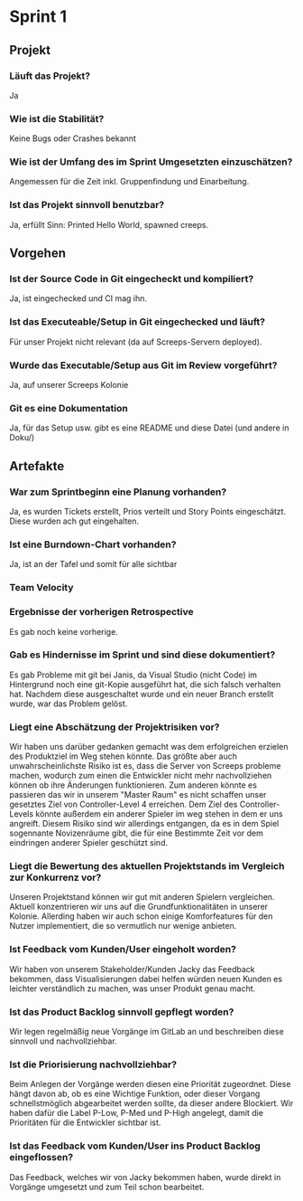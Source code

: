 # Sprint 1

## Projekt

### Läuft das Projekt?

Ja

### Wie ist die Stabilität?

Keine Bugs oder Crashes bekannt

### Wie ist der Umfang des im Sprint Umgesetzten einzuschätzen?

Angemessen für die Zeit inkl. Gruppenfindung und Einarbeitung.

### Ist das Projekt sinnvoll benutzbar?

Ja, erfüllt Sinn: Printed Hello World, spawned creeps.

## Vorgehen

### Ist der Source Code in Git eingecheckt und kompiliert?

Ja, ist eingechecked und CI mag ihn.

### Ist das Executeable/Setup in Git eingechecked und läuft?

Für unser Projekt nicht relevant (da auf Screeps-Servern deployed).

### Wurde das Executable/Setup aus Git im Review vorgeführt?

Ja, auf unserer Screeps Kolonie

### Git es eine Dokumentation

Ja, für das Setup usw. gibt es eine README und diese Datei (und andere in Doku/)

## Artefakte

### War zum Sprintbeginn eine Planung vorhanden?

Ja, es wurden Tickets erstellt, Prios verteilt und Story Points eingeschätzt. Diese wurden ach gut eingehalten.

### Ist eine Burndown-Chart vorhanden?

Ja, ist an der Tafel und somit für alle sichtbar

### Team Velocity

### Ergebnisse der vorherigen Retrospective

Es gab noch keine vorherige.

### Gab es Hindernisse im Sprint und sind diese dokumentiert?

Es gab Probleme mit git bei Janis, da Visual Studio (nicht Code) im Hintergrund noch eine git-Kopie ausgeführt hat, die sich falsch verhalten hat. Nachdem diese ausgeschaltet wurde und ein neuer Branch erstellt wurde, war das Problem gelöst.

### Liegt eine Abschätzung der Projektrisiken vor?

Wir haben uns darüber gedanken gemacht was dem erfolgreichen erzielen des Produktziel im Weg stehen könnte. Das größte aber auch unwahrscheinlichste Risiko ist es, dass die Server von Screeps probleme machen, wodurch zum einen die Entwickler nicht mehr nachvollziehen können ob ihre Änderungen funktionieren. Zum anderen könnte es passieren das wir in unserem "Master Raum" es nicht schaffen unser gesetztes Ziel von Controller-Level 4 erreichen. Dem Ziel des Controller-Levels könnte außerdem ein anderer Spieler im weg stehen in dem er uns angreift. Diesem Risiko sind wir allerdings entgangen, da es in dem Spiel sogennante Novizenräume gibt, die für eine Bestimmte Zeit vor dem eindringen anderer Spieler geschützt sind.

### Liegt die Bewertung des aktuellen Projektstands im Vergleich zur Konkurrenz vor?

Unseren Projektstand können wir gut mit anderen Spielern vergleichen. Aktuell konzentrieren wir uns auf die Grundfunktionalitäten in unserer Kolonie. Allerding haben wir auch schon einige Komforfeatures für den Nutzer implementiert, die so vermutlich nur wenige anbieten.

### Ist Feedback vom Kunden/User eingeholt worden?

Wir haben von unserem Stakeholder/Kunden Jacky das Feedback bekommen, dass Visualisierungen dabei helfen würden neuen Kunden es leichter verständlich zu machen, was unser Produkt genau macht.

### Ist das Product Backlog sinnvoll gepflegt worden?

Wir legen regelmäßig neue Vorgänge im GitLab an und beschreiben diese sinnvoll und nachvollziehbar.

### Ist die Priorisierung nachvollziehbar?

Beim Anlegen der Vorgänge werden diesen eine Priorität zugeordnet. Diese hängt davon ab, ob es eine Wichtige Funktion, oder dieser Vorgang schnellstmöglich abgearbeitet werden sollte, da dieser andere Blockiert. Wir haben dafür die Label P-Low, P-Med und P-High angelegt, damit die Prioritäten für die Entwickler sichtbar ist.

### Ist das Feedback vom Kunden/User ins Product Backlog eingeflossen?

Das Feedback, welches wir von Jacky bekommen haben, wurde direkt in Vorgänge umgesetzt und zum Teil schon bearbeitet.
